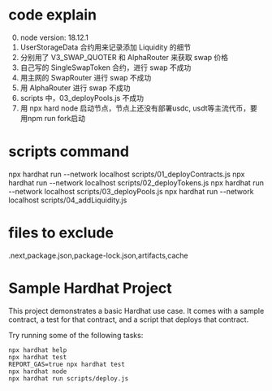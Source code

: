 # code explain
0. node version: 18.12.1
1. UserStorageData 合约用来记录添加 Liquidity 的细节
2. 分别用了 V3_SWAP_QUOTER 和 AlphaRouter 来获取 swap 价格
3. 自己写的 SingleSwapToken 合约，进行 swap 不成功
4. 用主网的 SwapRouter 进行 swap 不成功
5. 用 AlphaRouter 进行 swap 不成功
6. scripts 中，03_deployPools.js 不成功
7. 用 npx hard node 启动节点，节点上还没有部署usdc, usdt等主流代币，要用npm run fork启动

# scripts command

npx hardhat run --network localhost scripts/01_deployContracts.js
npx hardhat run --network localhost scripts/02_deployTokens.js
npx hardhat run --network localhost scripts/03_deployPools.js
npx hardhat run --network localhost scripts/04_addLiquidity.js

# files to exclude

.next,package.json,package-lock.json,artifacts,cache

# Sample Hardhat Project

This project demonstrates a basic Hardhat use case. It comes with a sample contract, a test for that contract, and a script that deploys that contract.

Try running some of the following tasks:

```shell
npx hardhat help
npx hardhat test
REPORT_GAS=true npx hardhat test
npx hardhat node
npx hardhat run scripts/deploy.js
```
